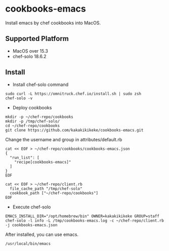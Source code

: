 # cookbooks-emacs
Install emacs by chef cookbooks into MacOS.

## Supported Platform
* MacOS over 15.3
* chef-solo 18.6.2

## Install
* Install chef-solo command

```
sudo curl -L https://omnitruck.chef.io/install.sh | sudo zsh
chef-solo -v
```

* Deploy cookbooks

```
mkdir -p ~/chef-repo/cookbooks
mkdir -p /tmp/chef-solo/
cd ~/chef-repo/cookbooks
git clone https://github.com/kakakikikeke/cookbooks-emacs.git
```

Change the username and group in attributes/default.rb

```
cat << EOF > ~/chef-repo/cookbooks/cookbooks-emacs.json
{
  "run_list": [
    "recipe[cookbooks-emacs]"
  ]
}
EOF
```

```
cat << EOF > ~/chef-repo/client.rb
  file_cache_path "/tmp/chef-solo"
  cookbook_path ["~/chef-repo/cookbooks"]
EOF
```

* Execute chef-solo

```
EMACS_INSTALL_DIR="/opt/homebrew/bin" OWNER=kakakikikeke GROUP=staff chef-solo -l info -L /tmp/cookbooks-emacs.log -c ~/chef-repo/client.rb -j cookbooks-emacs.json
```

After installed, you can use emacs.

```
/usr/local/bin/emacs
```
